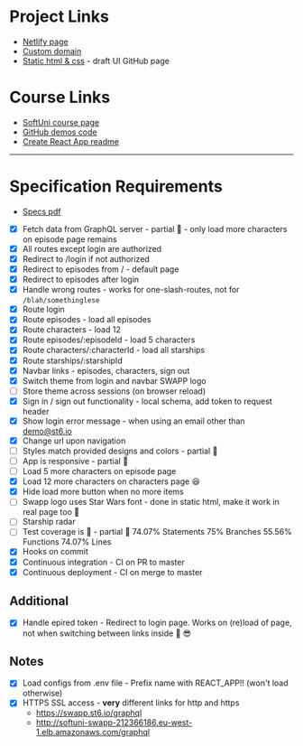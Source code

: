 
# Project Links
- [Netlify page](https://romantic-chandrasekhar-56245e.netlify.com/)
- [Custom domain](http://swapp-app-2019.ml/)
- [Static html & css](https://nhristova.github.io/softuni-react-2019-swapp/static/episodes) -  draft UI GitHub page

# Course Links
- [SoftUni course page](https://softuni.bg/trainings/2583/react-web-applications-masterclass-2019)
- [GitHub demos code](https://github.com/st6io/react-web-apps-master-class-course)
- [Create React App readme](readme-cra.md)

-----------------
# Specification Requirements

- [Specs pdf](CourseProjectAssignment.pdf)
- [x] Fetch data from GraphQL server - partial :seedling: - only load more characters on episode page remains
- [x] All routes except login are authorized
- [x] Redirect to /login if not authorized 
- [x] Redirect to episodes from / - default page
- [x] Redirect to episodes after login
- [x] Handle wrong routes - works for one-slash-routes, not for `/blah/somethinglese`
- [x] Route login
- [x] Route episodes - load all episodes
- [x] Route characters - load 12
- [x] Route episodes/:episodeId - load 5 characters
- [x] Route characters/:characterId - load all starships
- [x] Route starships/:starshipId
- [x] Navbar links - episodes, characters, sign out
- [x] Switch theme from login and navbar SWAPP logo
- [ ] Store theme across sessions (on browser reload)
- [x] Sign in / sign out functionality - local schema, add token to request header
- [x] Show login error message - when using an email other than demo@st6.io
- [x] Change url upon navigation
- [ ] Styles match provided designs and colors - partial :seedling:
- [ ] App is responsive - partial :seedling:
- [ ] Load 5 more characters on episode page
- [x] Load 12 more characters on characters page :satisfied:
- [x] Hide load more button when no more items
- [ ] Swapp logo uses Star Wars font - done in static html, make it work in real page too :seedling:
- [ ] Starship radar
- [ ] Test coverage is :100: - partial :seedling: 74.07% Statements  75% Branches  55.56% Functions  74.07% Lines  
- [x] Hooks on commit
- [x] Continuous integration - CI on PR to master
- [x] Continuous deployment - CI on merge to master

## Additional
- [x] Handle epired token - Redirect to login page. Works on (re)load of page, not when switching between links inside :purple_heart: :sunglasses:

## Notes
- [x] Load configs from .env file - Prefix name with REACT_APP!! (won't load otherwise)
- [x] HTTPS SSL access - **very** different links for http and https
  - https://swapp.st6.io/graphql
  - http://softuni-swapp-212366186.eu-west-1.elb.amazonaws.com/graphql
